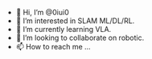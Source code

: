 - 👋 Hi, I’m @0iui0
- 👀 I’m interested in SLAM ML/DL/RL.
- 🌱 I’m currently learning VLA.
- 💞️ I’m looking to collaborate on robotic.
- 📫 How to reach me ...

<!---
0iui0/0iui0 is a ✨ special ✨ repository because its `README.md` (this file) appears on your GitHub profile.
You can click the Preview link to take a look at your changes.
--->
